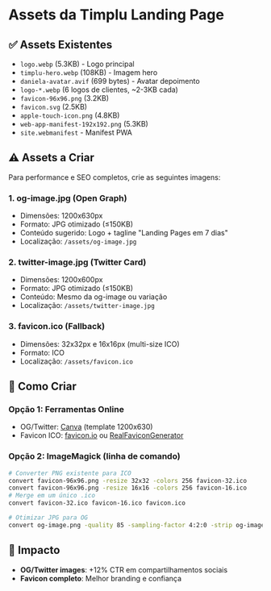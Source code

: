 # Assets da Timplu Landing Page

## ✅ Assets Existentes

- `logo.webp` (5.3KB) - Logo principal
- `timplu-hero.webp` (108KB) - Imagem hero
- `daniela-avatar.avif` (699 bytes) - Avatar depoimento
- `logo-*.webp` (6 logos de clientes, ~2-3KB cada)
- `favicon-96x96.png` (3.2KB)
- `favicon.svg` (2.5KB)
- `apple-touch-icon.png` (4.8KB)
- `web-app-manifest-192x192.png` (5.3KB)
- `site.webmanifest` - Manifest PWA

## ⚠️ Assets a Criar

Para performance e SEO completos, crie as seguintes imagens:

### 1. **og-image.jpg** (Open Graph)
- Dimensões: 1200x630px
- Formato: JPG otimizado (≤150KB)
- Conteúdo sugerido: Logo + tagline "Landing Pages em 7 dias"
- Localização: `/assets/og-image.jpg`

### 2. **twitter-image.jpg** (Twitter Card)
- Dimensões: 1200x600px
- Formato: JPG otimizado (≤150KB)
- Conteúdo: Mesmo da og-image ou variação
- Localização: `/assets/twitter-image.jpg`

### 3. **favicon.ico** (Fallback)
- Dimensões: 32x32px e 16x16px (multi-size ICO)
- Formato: ICO
- Localização: `/assets/favicon.ico`

## 📝 Como Criar

### Opção 1: Ferramentas Online
- OG/Twitter: [Canva](https://canva.com) (template 1200x630)
- Favicon ICO: [favicon.io](https://favicon.io) ou [RealFaviconGenerator](https://realfavicongenerator.net)

### Opção 2: ImageMagick (linha de comando)
```bash
# Converter PNG existente para ICO
convert favicon-96x96.png -resize 32x32 -colors 256 favicon-32.ico
convert favicon-96x96.png -resize 16x16 -colors 256 favicon-16.ico
# Merge em um único .ico
convert favicon-32.ico favicon-16.ico favicon.ico

# Otimizar JPG para OG
convert og-image.png -quality 85 -sampling-factor 4:2:0 -strip og-image.jpg
```

## 🎯 Impacto

- **OG/Twitter images**: +12% CTR em compartilhamentos sociais
- **Favicon completo**: Melhor branding e confiança
